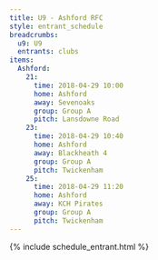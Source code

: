 ```yaml
---
title: U9 - Ashford RFC
style: entrant_schedule
breadcrumbs:
  u9: U9
  entrants: clubs
items:
  Ashford:
    21:
      time: 2018-04-29 10:00
      home: Ashford
      away: Sevenoaks
      group: Group A
      pitch: Lansdowne Road
    23:
      time: 2018-04-29 10:40
      home: Ashford
      away: Blackheath 4
      group: Group A
      pitch: Twickenham
    25:
      time: 2018-04-29 11:20
      home: Ashford
      away: KCH Pirates
      group: Group A
      pitch: Twickenham
---
```


{% include schedule_entrant.html %}
